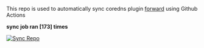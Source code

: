 This repo is used to automatically sync coredns plugin [forward](https://github.com/QZLin/forward) using Github Actions

**sync job ran [173] times**

[![Sync Repo](https://github.com/QZLin/coredns-extract/actions/workflows/sync.yaml/badge.svg)](https://github.com/QZLin/coredns-extract/actions/workflows/sync.yaml)
